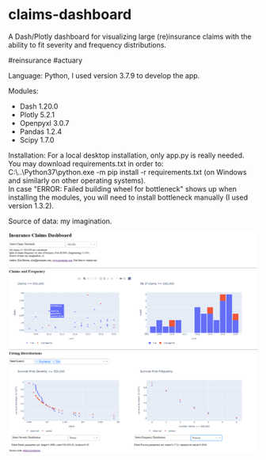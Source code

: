# claims-dashboard
A Dash/Plotly dashboard for visualizing large (re)insurance claims with the ability to fit severity and frequency distributions.

#reinsurance #actuary

Language: Python, I used version 3.7.9 to develop the app.

Modules:
<ul>
  <li>Dash 1.20.0</li>
  <li>Plotly 5.2.1</li>
  <li>Openpyxl 3.0.7</li>
  <li>Pandas 1.2.4</li>
  <li>Scipy 1.7.0</li>
 </ul>

Installation:
For a local desktop installation, only app.py is really needed. You may download requirements.txt in order to:
<br>C:\\..\Python37\python.exe -m pip install -r requirements.txt (on Windows and similarly on other operating systems).
<br>In case "ERROR: Failed building wheel for bottleneck" shows up when installing the modules, you will need to install bottleneck manually (I used version 1.3.2).

Source of data: my imagination.

<img src='https://raw.githubusercontent.com/elsaburren/claims-dashboard/main/images/claims_dashboard.png' alt='claims dashboard preview'>

